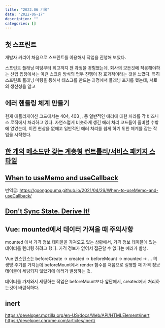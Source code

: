 ```yaml
---
title: "2022.06 기록"
date: "2022-06-17"
description: ""
categories: []
---
```


## 첫 스프린트

개발자 커리어 처음으로 스프린트를 이용해서 작업을 진행해 보았다.

스프린트 플래닝 미팅부터 회고까지 전 과정을 경험했는데, 회사의 모든것에 적응해야하는 신입 입장에서는 이런 스크럼 방식의 업무 진행이 참 효과적이라는 것을 느꼈다. 특히 스프린트 플래닝 미팅을 통해서 태스크를 만드는 과정에서 플래닝 포커를 했는데, 서로의 생산성을 알고
## 에러 핸들링 체계 만들기

현재 애플리케이션 코드에서는 404, 403 ,, 등 일반적인 에러에 대한 처리를 각 비즈니스 로직에서 처리하고 있다. 자연스럽게 비슷하게 생긴 에러 처리 코드들이 즐비할 수밖에 없었는데, 이런 현상을 없애고 일반적인 에러 처리를 쉽게 하기 위한 체계를 잡는 작업을 시작했다.

## [한 개의 메소드만 갖는 계층형 컨트롤러/서비스 패키지 스타일](https://johngrib.github.io/wiki/article/hierarchical-controller-package-structure/)

## [When to useMemo and useCallback](https://kentcdodds.com/blog/usememo-and-usecallback)

번역글: https://goongoguma.github.io/2021/04/26/When-to-useMemo-and-useCallback/

## [Don't Sync State. Derive It!](https://kentcdodds.com/blog/dont-sync-state-derive-it)

## Vue: mounted에서 데이터 가져올 때 주의사항

mounted 에서 가격 정보 테이블을 가져오고 있는 상황에서, 가격 정보 테이블에 있는 데이터를 렌더링 하려고 했다. 가격 정보가 없어서 접근할 수 없다는 에러가 발생.

Vue 인스턴스는 beforeCreate → created → beforeMount → mounted → ... 의 생명 주기를 가지는데 beforeMount에서 render 함수를 처음으로 실행할 때 가격 정보 테이블이 세팅되지 않았기에 에러가 발생하는 것.

데이터를 가져와서 세팅하는 작업은 beforeMount보다 앞단에서, created에서 처리하는것이 바람직하다.

## inert 

https://developer.mozilla.org/en-US/docs/Web/API/HTMLElement/inert
https://developer.chrome.com/articles/inert/
